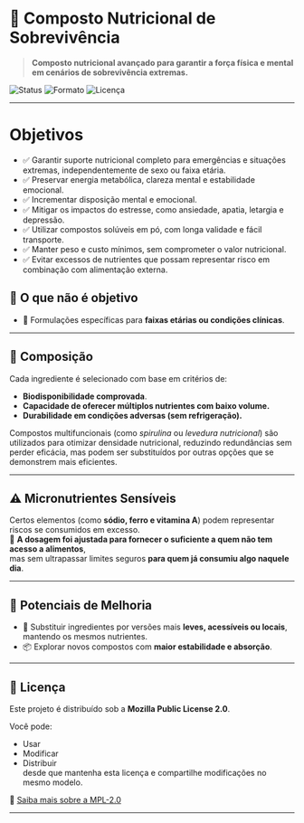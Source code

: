 # 🧭 Composto Nutricional de Sobrevivência

> **Composto nutricional avançado para garantir a força física e mental em cenários de sobrevivência extremas.**

![Status](https://img.shields.io/badge/status-prototype-blue)
![Formato](https://img.shields.io/badge/formato-p%C3%B3%20e%20sol%C3%BAvel-lightgrey)
![Licença](https://img.shields.io/badge/licen%C3%A7a-MPL--2.0-green)

---

# Objetivos

- ✅ Garantir suporte nutricional completo para emergências e situações extremas, independentemente de sexo ou faixa etária.
- ✅ Preservar energia metabólica, clareza mental e estabilidade emocional.
- ✅ Incrementar disposição mental e emocional.
- ✅ Mitigar os impactos do estresse, como ansiedade, apatia, letargia e depressão.
- ✅ Utilizar compostos solúveis em pó, com longa validade e fácil transporte.
- ✅ Manter peso e custo mínimos, sem comprometer o valor nutricional.
- ✅ Evitar excessos de nutrientes que possam representar risco em combinação com alimentação externa.

## 🔧 O que não é objetivo
- 🧬 Formulações específicas para **faixas etárias ou condições clínicas**.
---

## 🧪 Composição

Cada ingrediente é selecionado com base em critérios de:

- **Biodisponibilidade comprovada**.
- **Capacidade de oferecer múltiplos nutrientes com baixo volume.**
- **Durabilidade em condições adversas (sem refrigeração).**

Compostos multifuncionais (como *spirulina* ou *levedura nutricional*) são utilizados para otimizar densidade nutricional, reduzindo redundâncias sem perder eficácia, mas podem ser substituídos por outras opções que se demonstrem mais eficientes.

---

## ⚠️ Micronutrientes Sensíveis

Certos elementos (como **sódio, ferro e vitamina A**) podem representar riscos se consumidos em excesso.  
🔎 **A dosagem foi ajustada para fornecer o suficiente a quem não tem acesso a alimentos**,  
mas sem ultrapassar limites seguros **para quem já consumiu algo naquele dia**.

---

## 🔧 Potenciais de Melhoria

- 🔄 Substituir ingredientes por versões mais **leves, acessíveis ou locais**, mantendo os mesmos nutrientes.
- 📦 Explorar novos compostos com **maior estabilidade e absorção**.

---

## 📄 Licença

Este projeto é distribuído sob a **Mozilla Public License 2.0**.

Você pode:
- Usar
- Modificar
- Distribuir  
desde que mantenha esta licença e compartilhe modificações no mesmo modelo.

🔗 [Saiba mais sobre a MPL-2.0](https://www.mozilla.org/MPL/2.0/)

---
